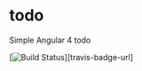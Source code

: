 # todo
Simple Angular 4 todo

[![Build Status](https://img.shields.io/travis/yonashailug/todo/master.svg?label=travis)][travis-badge-url]